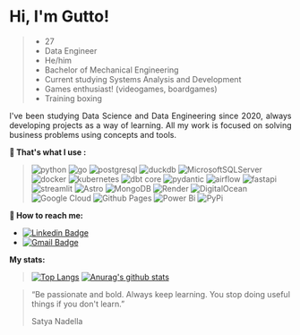 # Hi, I'm Gutto!

> * 27
> * Data Engineer
> * He/him
> * Bachelor of Mechanical Engineering
> * Current studying Systems Analysis and Development
> * Games enthusiast! (videogames, boardgames)
> * Training boxing


<div style="text-align: justify;">  I've been studying Data Science and Data Engineering since 2020, always developing projects as a way of learning. All my work is focused on solving business problems using concepts and tools.
</div>
<p>
</p>  

**:thinking: That's what I use :**

> ![python](https://img.shields.io/badge/Python-14354C?style=for-the-badge&logo=python&logoColor=white)
> ![go](https://img.shields.io/badge/Go-00ADD8?style=for-the-badge&logo=go&logoColor=white)
> ![postgresql](https://img.shields.io/badge/PostgreSQL-316192?style=for-the-badge&logo=postgresql&logoColor=white)
> ![duckdb](https://img.shields.io/badge/DuckDB-FFF000?style=for-the-badge&logo=duckdb&logoColor=black)
> ![MicrosoftSQLServer](https://img.shields.io/badge/Microsoft%20SQL%20Server-CC2927?style=for-the-badge&logo=microsoft%20sql%20server&logoColor=white)
> ![docker](https://img.shields.io/badge/Docker-2496ED?style=for-the-badge&logo=Docker&logoColor=white)
> ![kubernetes](https://img.shields.io/badge/Kubernetes-326CE5?style=for-the-badge&logo=kubernetes&logoColor=white)
> ![dbt core](https://img.shields.io/badge/dbt_Core-FF694B?style=for-the-badge&logo=dbt&logoColor=white)
> ![pydantic](https://img.shields.io/badge/Pydantic-E92063?style=for-the-badge&logo=pydantic&logoColor=white)
> ![airflow](https://img.shields.io/badge/Airflow-e84545?style=for-the-badge&logo=apache-airflow&logoColor=white)
> ![fastapi](https://img.shields.io/badge/FastAPI-009688?style=for-the-badge&logo=fastapi&logoColor=white)
> ![streamlit](https://img.shields.io/badge/Streamlit-FF4B4B?style=for-the-badge&logo=streamlit&logoColor=white)
> ![Astro](https://img.shields.io/badge/astro-%232C2052.svg?style=for-the-badge&logo=astro&logoColor=white)
> ![MongoDB](https://img.shields.io/badge/MongoDB-%234ea94b.svg?style=for-the-badge&logo=mongodb&logoColor=white)
> ![Render](https://img.shields.io/badge/Render-%46E3B7.svg?style=for-the-badge&logo=render&logoColor=white)
> ![DigitalOcean](https://img.shields.io/badge/DigitalOcean-%230167ff.svg?style=for-the-badge&logo=digitalOcean&logoColor=white)
> ![Google Cloud](https://img.shields.io/badge/GoogleCloud-%234285F4.svg?style=for-the-badge&logo=google-cloud&logoColor=white)
> ![Github Pages](https://img.shields.io/badge/github%20pages-121013?style=for-the-badge&logo=github&logoColor=white)
> ![Power Bi](https://img.shields.io/badge/power_bi-F2C811?style=for-the-badge&logo=powerbi&logoColor=black)
> ![PyPi](https://img.shields.io/badge/pypi-%23ececec.svg?style=for-the-badge&logo=pypi&logoColor=1f73b7)

**:house_with_garden: How to reach me:**
* [![Linkedin Badge](https://img.shields.io/badge/-LinkedIn-blue?style=flat&logo=LinkedIn&logoColor=white)](https://www.linkedin.com/in/gutto-laudie/)
* [![Gmail Badge](https://img.shields.io/badge/-Gmail-c14438?style=flat-square&logo=Gmail&logoColor=white&link=mailto:guttolaudie@gmail.com)](mailto:guttolaudie@gmail.com)

**My stats:**

> [![Top Langs](https://github-readme-stats.vercel.app/api/top-langs?username=guttof&hide=jupyter%20notebook,html,dart&theme=tokyonight)](https://github.com/anuraghazra/github-readme-stats)
[![Anurag's github stats](https://github-readme-stats.vercel.app/api?username=guttof&show_icons=true&theme=tokyonight)](https://github.com/anuraghazra/github-readme-stats)

<p>
</p> 

<blockquote> “Be passionate and bold. Always keep learning. You stop doing useful things if you don't learn.”
</p> Satya Nadella</p> </blockquote> 


